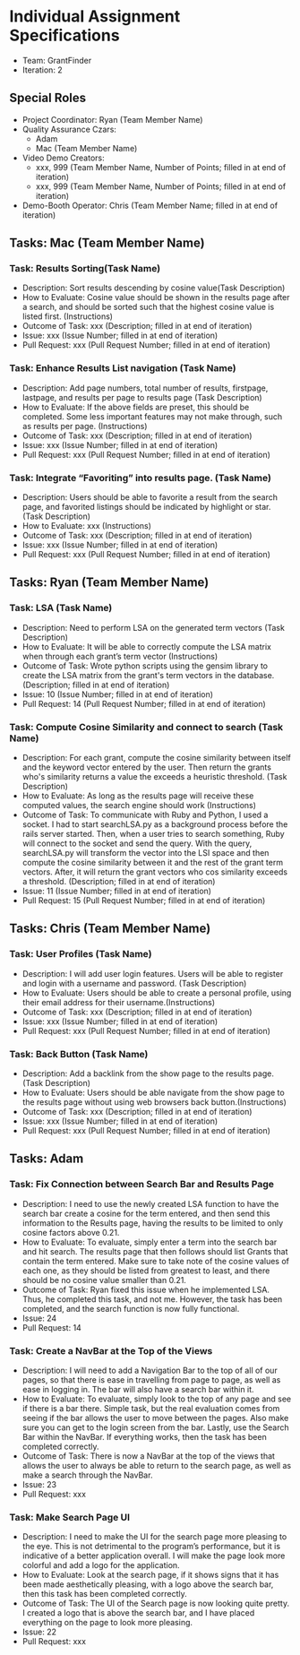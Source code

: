 # Individual Assignment Specifications

- Team: GrantFinder
- Iteration: 2

## Special Roles

- Project Coordinator: Ryan (Team Member Name)
- Quality Assurance Czars:
  - Adam
  - Mac (Team Member Name)
- Video Demo Creators:
  - xxx, 999 (Team Member Name, Number of Points; filled in at end of iteration)
  - xxx, 999 (Team Member Name, Number of Points; filled in at end of iteration)
- Demo-Booth Operator: Chris (Team Member Name; filled in at end of iteration)

## Tasks: Mac (Team Member Name)

### Task: Results Sorting(Task Name)
- Description: Sort results descending by cosine value(Task Description)
- How to Evaluate: Cosine value should be shown in the results page after a search, and should be sorted such that the highest cosine value is listed first. (Instructions)
- Outcome of Task: xxx (Description; filled in at end of iteration)
- Issue: xxx (Issue Number; filled in at end of iteration)
- Pull Request: xxx (Pull Request Number; filled in at end of iteration)

### Task: Enhance Results List navigation (Task Name)
- Description: Add page numbers, total number of results, firstpage, lastpage, and results per page to results page (Task Description)
- How to Evaluate: If the above fields are preset, this should be completed. Some less important features may not make through, such as results per page. (Instructions)
- Outcome of Task: xxx (Description; filled in at end of iteration)
- Issue: xxx (Issue Number; filled in at end of iteration)
- Pull Request: xxx (Pull Request Number; filled in at end of iteration)

### Task: Integrate “Favoriting” into results page. (Task Name)
- Description: Users should be able to favorite a result from the search page, and favorited listings should be indicated by highlight or star. (Task Description)
- How to Evaluate: xxx (Instructions)
- Outcome of Task: xxx (Description; filled in at end of iteration)
- Issue: xxx (Issue Number; filled in at end of iteration)
- Pull Request: xxx (Pull Request Number; filled in at end of iteration)


## Tasks: Ryan (Team Member Name)

### Task: LSA (Task Name)
- Description: Need to perform LSA on the generated term vectors (Task Description)
- How to Evaluate: It will be able to correctly compute the LSA matrix when through each grant’s term vector (Instructions)
- Outcome of Task: Wrote python scripts using the gensim library to create the LSA matrix from the grant's term vectors in the database. (Description; filled in at end of iteration)
- Issue: 10 (Issue Number; filled in at end of iteration)
- Pull Request: 14 (Pull Request Number; filled in at end of iteration)


### Task: Compute Cosine Similarity and connect to search (Task Name)
- Description: For each grant, compute the cosine similarity between itself and the keyword vector entered by the user. Then return the grants who's similarity returns a value the exceeds a heuristic threshold. (Task Description)
- How to Evaluate: As long as the results page will receive these computed values, the search engine should work (Instructions)
- Outcome of Task: To communicate with Ruby and Python, I used a socket. I had to start searchLSA.py as a background process before the rails server started. Then, when a user tries to search something, Ruby will connect to the socket and send the query. With the query, searchLSA.py will transform the vector into the LSI space and then compute the cosine similarity between it and the rest of the grant term vectors. After, it will return the grant vectors who cos similarity exceeds a threshold. (Description; filled in at end of iteration)
- Issue: 11 (Issue Number; filled in at end of iteration)
- Pull Request: 15 (Pull Request Number; filled in at end of iteration)


## Tasks: Chris (Team Member Name)

### Task: User Profiles (Task Name)
- Description: I will add user login features. Users will be able to register and login with a username and password. (Task Description)
- How to Evaluate: Users should be able to create a personal profile, using their email address for their username.(Instructions)
- Outcome of Task: xxx (Description; filled in at end of iteration)
- Issue: xxx (Issue Number; filled in at end of iteration)
- Pull Request: xxx (Pull Request Number; filled in at end of iteration)

### Task: Back Button (Task Name)
- Description: Add a backlink from the show page to the results page. (Task Description)
- How to Evaluate: Users should be able navigate from the show page to the results page without using web browsers back button.(Instructions)
- Outcome of Task: xxx (Description; filled in at end of iteration)
- Issue: xxx (Issue Number; filled in at end of iteration)
- Pull Request: xxx (Pull Request Number; filled in at end of iteration)


## Tasks: Adam

### Task: Fix Connection between Search Bar and Results Page
- Description: I need to use the newly created LSA function to have the search bar create a cosine for the term entered, and then send this information to the Results page, having the results to be limited to only cosine factors above 0.21.
- How to Evaluate: To evaluate, simply enter a term into the search bar and hit search. The results page that then follows should list Grants that contain the term entered. Make sure to take note of the cosine values of each one, as they should be listed from greatest to least, and there should be no cosine value smaller than 0.21.
- Outcome of Task: Ryan fixed this issue when he implemented LSA. Thus, he completed this task, and not me. However, the task has been completed, and the search function is now fully functional.
- Issue: 24
- Pull Request: 14

### Task: Create a NavBar at the Top of the Views
- Description: I will need to add a Navigation Bar to the top of all of our pages, so that there is ease in travelling from page to page, as well as ease in logging in. The bar will also have a search bar within it.
- How to Evaluate: To evaluate, simply look to the top of any page and see if there is a bar there. Simple task, but the real evaluation comes from seeing if the bar allows the user to move between the pages. Also make sure you can get to the login screen from the bar. Lastly, use the Search Bar within the NavBar. If everything works, then the task has been completed correctly.
- Outcome of Task: There is now a NavBar at the top of the views that allows the user to always be able to return to the search page, as well as make a search through the NavBar.
- Issue: 23
- Pull Request: xxx

### Task: Make Search Page UI
- Description: I need to make the UI for the search page more pleasing to the eye. This is not detrimental to the program’s performance, but it is indicative of a better application overall. I will make the page look more colorful and add a logo for the application.
- How to Evaluate: Look at the search page, if it shows signs that it has been made aesthetically pleasing, with a logo above the search bar, then this task has been completed correctly.
- Outcome of Task: The UI of the Search page is now looking quite pretty. I created a logo that is above the search bar, and I have placed everything on the page to look more pleasing.
- Issue: 22
- Pull Request: xxx
